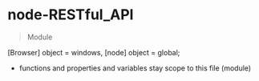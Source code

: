 # node-RESTful_API

> Module

[Browser] object = windows, [node] object = global;
- functions and properties and variables stay scope to this file (module)